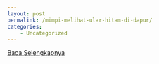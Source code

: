 ```yaml
---
layout: post
permalink: /mimpi-melihat-ular-hitam-di-dapur/
categories:
    - Uncategorized
---
```


[Baca Selengkapnya](/08)